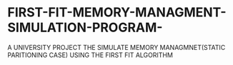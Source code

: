 # FIRST-FIT-MEMORY-MANAGMENT-SIMULATION-PROGRAM-
A UNIVERSITY PROJECT THE SIMULATE MEMORY MANAGMNET(STATIC PARITIONING CASE) USING THE FIRST FIT ALGORITHM
